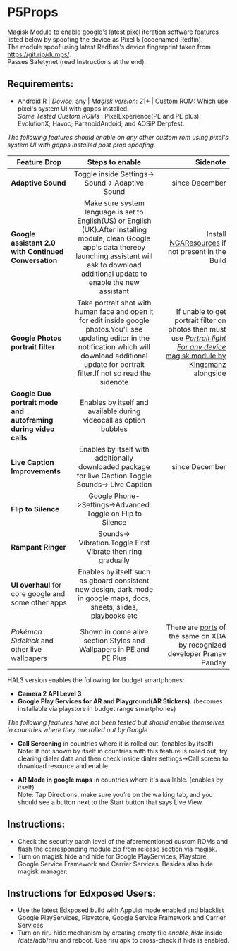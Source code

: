 # P5Props
Magisk Module to enable google's latest pixel iteration software features listed below by spoofing the device as Pixel 5 (codenamed Redfin).  
The module spoof using latest Redfins's device fingerprint taken from https://git.rip/dumps/.   
Passes Safetynet (read Instructions at the end).
## Requirements:
- Android R | *Device*: any  | *Magisk version*: 21+ | Custom ROM: Which use pixel's system UI with gapps installed.  
  *Some Tested Custom ROMs* : PixelExperience(PE and PE plus); EvolutionX;  Havoc;  ParanoidAndoid; and AOSiP Derpfest.   
  
*The following features should enable on any other custom rom using pixel's system UI with gapps installed post prop spoofing.*


| Feature Drop  | Steps to enable      | Sidenote  |
| ------------- |:-------------:| -----:|
| **Adaptive Sound**       | Toggle inside Settings-> Sound-> Adaptive Sound | since December |
|**Google assistant 2.0 with Continued Conversation**|Make sure system language is set to English(US) or English (UK).After installing module, clean Google app's data thereby launching assistant will ask to download additional update to enable the new assistant | Install [NGAResources]( https://www.dropbox.com/s/ed10513o4hke8ux/NgaResources.apk?dl=0 ) if not present in the Build|
|**Google Photos portrait filter**|Take portrait shot with human face and open it for edit inside google photos.You'll see updating editor in the notification which will download additional update for portrait filter.If not so read the sidenote |If unable to get portrait filter on photos then must use [*Portrait light For any device* magisk module by Kingsmanz](https://www.dropbox.com/s/kwej83yvefn8znp/Portrait%20light%20For%20any%20device.zip?dl=0) alongside|
|**Google Duo portrait mode and autoframing during video calls**|Enables by itself and available during videocall as option bubbles| |
|**Live Caption Improvements**     | Enables by itself  with additionally downloaded package for live Caption.Toggle Sounds-> Live Caption  |   since December |
|**Flip to Silence** | Google Phone->Settings->Advanced. Toggle on Flip to Silence  |  |
|**Rampant Ringer**|Sounds-> Vibration.Toggle First Vibrate then ring gradually| |
|**UI overhaul** for core google and some other apps|Enables by itself such as gboard consistent new design, dark mode in google maps, docs, sheets, slides, playbooks etc | |
|*Pokémon Sidekick* and other live wallpapers|Shown in come alive section Styles and Wallpapers in PE and PE Plus |There are [ports](https://forum.xda-developers.com/m/pranav-pandey.3962236/#recent-content) of the same on XDA by recognized developer Pranav Panday|


HAL3 version enables the following for budget smartphones:
- **Camera 2 API Level 3** 
- **Google Play Services for AR  and Playground(AR Stickers)**. (becomes installable via playstore in budget range smartphones)


*The following features have not been tested but should enable themselves in countries where they are rolled out by Google*

- **Call Screening** in countries where it is rolled out. (enables by itself)  
Note: If not shown by itself in countries with this feature is rolled out, try clearing dialer data and then check inside dialer settings->Call screen to download resource and enable. 

- **AR Mode in google maps** in countries where it's available. (enables by itself)  
Note: Tap Directions, make sure you’re on the walking tab, and you should see a button next to the Start button that says Live View.  




## Instructions:
- Check the security patch level of the aforementioned custom ROMs and flash the corresponding module zip from release section via magisk.
- Turn on magisk hide and hide for Google PlayServices, Playstore, Google Service Framework and Carrier Services. Besides also hide magisk manager.

## Instructions for Edxposed Users:
- Use the latest Edxposed build with AppList mode enabled and blacklist Google PlayServices, Playstore, Google Service Framework and Carrier Services  
- Turn on riru hide mechanism by creating empty file *enable_hide* inside /data/adb/riru and reboot. Use riru apk to cross-check if hide is enabled.  
